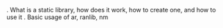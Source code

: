 . What is a static library, how does it work, how to create one, and how to use it
. Basic usage of ar, ranlib, nm
